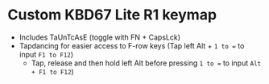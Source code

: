 # Custom KBD67 Lite R1 keymap

- Includes TaUnTcAsE (toggle with FN + CapsLck)
- Tapdancing for easier access to F-row keys (Tap left Alt + `1 to =` to input `F1 to F12`)
  - Tap, release and then hold left Alt before pressing `1 to =` to input `Alt + F1 to F12`)
